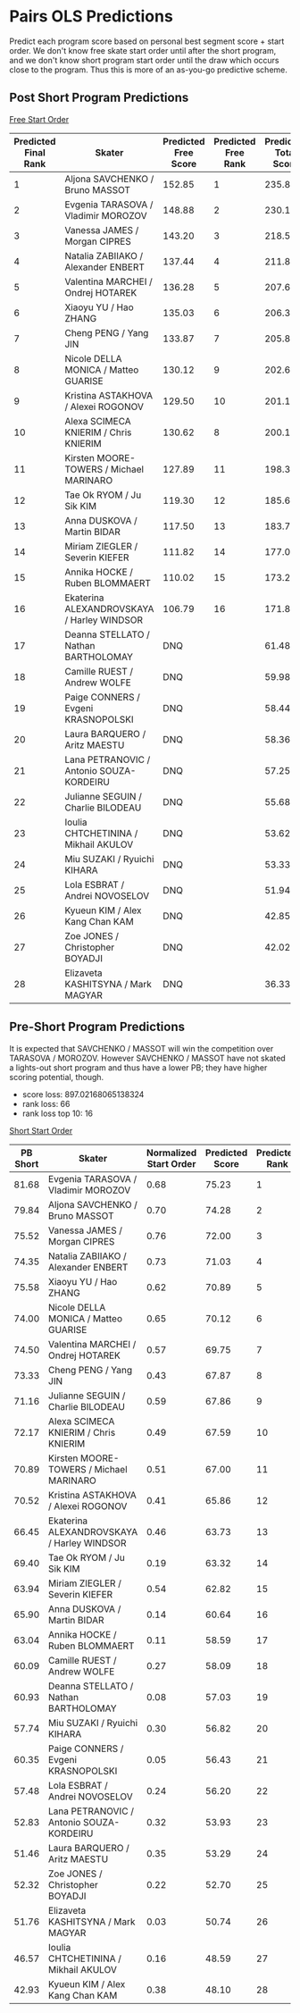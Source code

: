 Pairs OLS Predictions
=====================

Predict each program score based on personal best segment score + start order.
We don't know free skate start order until after the short program, and we
don't know short program start order until the draw which occurs close to the
program. Thus this is more of an as-you-go predictive scheme.



## Post Short Program Predictions

[Free Start Order](http://www.isuresults.com/results/season1718/wc2018/wc2018_Pairs_FS_TimeSchedule.pdf)

| Predicted Final Rank | Skater | Predicted Free Score | Predicted Free Rank | Predicted Total Score | Start Order | PB Free Score | Short Score | Normalized Start Order |
|----|--------------------------------------------|--------|----|--------|----|--------|-------|------|
| 1  | Aljona SAVCHENKO / Bruno MASSOT            | 152.85 | 1  | 235.83 | 15 | 159.31 | 82.98 | 0.94 |
| 2  | Evgenia TARASOVA / Vladimir MOROZOV        | 148.88 | 2  | 230.17 | 16 | 151.23 | 81.29 | 1.0  |
| 3  | Vanessa JAMES / Morgan CIPRES              | 143.20 | 3  | 218.52 | 14 | 145.84 | 75.32 | 0.88 |
| 4  | Natalia ZABIIAKO / Alexander ENBERT        | 137.44 | 4  | 211.82 | 13 | 138.53 | 74.38 | 0.81 |
| 5  | Valentina MARCHEI / Ondrej HOTAREK         | 136.28 | 5  | 207.65 | 10 | 142.09 | 71.37 | 0.63 |
| 6  | Xiaoyu YU / Hao ZHANG                      | 135.03 | 6  | 206.34 | 7  | 145.53 | 71.31 | 0.44 |
| 7  | Cheng PENG / Yang JIN                      | 133.87 | 7  | 205.85 | 11 | 136.48 | 71.98 | 0.69 |
| 8  | Nicole DELLA MONICA / Matteo GUARISE       | 130.12 | 9  | 202.65 | 12 | 128.74 | 72.53 | 0.75 |
| 9  | Kristina ASTAKHOVA / Alexei ROGONOV        | 129.50 | 10 | 201.12 | 9  | 133.17 | 71.62 | 0.56 |
| 10 | Alexa SCIMECA KNIERIM / Chris KNIERIM      | 130.62 | 8  | 200.17 | 6  | 140.35 | 69.55 | 0.38 |
| 11 | Kirsten MOORE-TOWERS / Michael MARINARO    | 127.89 | 11 | 198.38 | 8  | 132.43 | 70.49 | 0.5  |
| 12 | Tae Ok RYOM / Ju Sik KIM                   | 119.30 | 12 | 185.62 | 5  | 124.23 | 66.32 | 0.31 |
| 13 | Anna DUSKOVA / Martin BIDAR                | 117.50 | 13 | 183.79 | 4  | 123.19 | 66.29 | 0.25 |
| 14 | Miriam ZIEGLER / Severin KIEFER            | 111.82 | 14 | 177.03 | 2  | 117.81 | 65.21 | 0.13 |
| 15 | Annika HOCKE / Ruben BLOMMAERT             | 110.02 | 15 | 173.28 | 3  | 113.16 | 63.26 | 0.19 |
| 16 | Ekaterina ALEXANDROVSKAYA / Harley WINDSOR | 106.79 | 16 | 171.81 | 1  | 111.65 | 65.02 | 0.06 |
| 17 | Deanna STELLATO / Nathan BARTHOLOMAY       | DNQ    |    |  61.48 |    |        | 61.48 |      |
| 18 | Camille RUEST / Andrew WOLFE               | DNQ    |    |  59.98 |    |        | 59.98 |      |
| 19 | Paige CONNERS / Evgeni KRASNOPOLSKI        | DNQ    |    |  58.44 |    |        | 58.44 |      |
| 20 | Laura BARQUERO / Aritz MAESTU              | DNQ    |    |  58.36 |    |        | 58.36 |      |
| 21 | Lana PETRANOVIC / Antonio SOUZA-KORDEIRU   | DNQ    |    |  57.25 |    |        | 57.25 |      |
| 22 | Julianne SEGUIN / Charlie BILODEAU         | DNQ    |    |  55.68 |    |        | 55.68 |      |
| 23 | Ioulia CHTCHETININA / Mikhail AKULOV       | DNQ    |    |  53.62 |    |        | 53.62 |      |
| 24 | Miu SUZAKI / Ryuichi KIHARA                | DNQ    |    |  53.33 |    |        | 53.33 |      |
| 25 | Lola ESBRAT / Andrei NOVOSELOV             | DNQ    |    |  51.94 |    |        | 51.94 |      |
| 26 | Kyueun KIM / Alex Kang Chan KAM            | DNQ    |    |  42.85 |    |        | 42.85 |      |
| 27 | Zoe JONES / Christopher BOYADJI            | DNQ    |    |  42.02 |    |        | 42.02 |      |
| 28 | Elizaveta KASHITSYNA / Mark MAGYAR         | DNQ    |    |  36.33 |    |        | 36.33 |      |


## Pre-Short Program Predictions
It is expected that SAVCHENKO / MASSOT will win the competition over TARASOVA /
MOROZOV. However SAVCHENKO / MASSOT have not skated a lights-out short program
and thus have a lower PB; they have higher scoring potential, though.

* score loss: 897.02168065138324
* rank loss: 66
* rank loss top 10: 16

[Short Start Order](http://www.isuresults.com/results/season1718/wc2018/wc2018_Pairs_SP_TimeSchedule.pdf)

| PB Short | Skater | Normalized Start Order | Predicted Score | Predicted Rank | Start |
|-------|--------------------------------------------|------|-------|----|----|
| 81.68 | Evgenia TARASOVA / Vladimir MOROZOV        | 0.68 | 75.23 | 1  | 19 |
| 79.84 | Aljona SAVCHENKO / Bruno MASSOT            | 0.70 | 74.28 | 2  | 20 |
| 75.52 | Vanessa JAMES / Morgan CIPRES              | 0.76 | 72.00 | 3  | 21 |
| 74.35 | Natalia ZABIIAKO / Alexander ENBERT        | 0.73 | 71.03 | 4  | 20 |
| 75.58 | Xiaoyu YU / Hao ZHANG                      | 0.62 | 70.89 | 5  | 17 |
| 74.00 | Nicole DELLA MONICA / Matteo GUARISE       | 0.65 | 70.12 | 6  | 18 |
| 74.50 | Valentina MARCHEI / Ondrej HOTAREK         | 0.57 | 69.75 | 7  | 16 |
| 73.33 | Cheng PENG / Yang JIN                      | 0.43 | 67.87 | 8  | 12 |
| 71.16 | Julianne SEGUIN / Charlie BILODEAU         | 0.59 | 67.86 | 9  | 17 |
| 72.17 | Alexa SCIMECA KNIERIM / Chris KNIERIM      | 0.49 | 67.59 | 10 | 14 |
| 70.89 | Kirsten MOORE-TOWERS / Michael MARINARO    | 0.51 | 67.00 | 11 | 14 |
| 70.52 | Kristina ASTAKHOVA / Alexei ROGONOV        | 0.41 | 65.86 | 12 | 11 |
| 66.45 | Ekaterina ALEXANDROVSKAYA / Harley WINDSOR | 0.46 | 63.73 | 13 | 13 |
| 69.40 | Tae Ok RYOM / Ju Sik KIM                   | 0.19 | 63.32 | 14 | 5  |
| 63.94 | Miriam ZIEGLER / Severin KIEFER            | 0.54 | 62.82 | 15 | 15 |
| 65.90 | Anna DUSKOVA / Martin BIDAR                | 0.14 | 60.64 | 16 | 4  |
| 63.04 | Annika HOCKE / Ruben BLOMMAERT             | 0.11 | 58.59 | 17 | 3  |
| 60.09 | Camille RUEST / Andrew WOLFE               | 0.27 | 58.09 | 18 | 8  |
| 60.93 | Deanna STELLATO / Nathan BARTHOLOMAY       | 0.08 | 57.03 | 19 | 2  |
| 57.74 | Miu SUZAKI / Ryuichi KIHARA                | 0.30 | 56.82 | 20 | 8  |
| 60.35 | Paige CONNERS / Evgeni KRASNOPOLSKI        | 0.05 | 56.43 | 21 | 2  |
| 57.48 | Lola ESBRAT / Andrei NOVOSELOV             | 0.24 | 56.20 | 22 | 7  |
| 52.83 | Lana PETRANOVIC / Antonio SOUZA-KORDEIRU   | 0.32 | 53.93 | 23 | 9  |
| 51.46 | Laura BARQUERO / Aritz MAESTU              | 0.35 | 53.29 | 24 | 10 |
| 52.32 | Zoe JONES / Christopher BOYADJI            | 0.22 | 52.70 | 25 | 6  |
| 51.76 | Elizaveta KASHITSYNA / Mark MAGYAR         | 0.03 | 50.74 | 26 | 1  |
| 46.57 | Ioulia CHTCHETININA / Mikhail AKULOV       | 0.16 | 48.59 | 27 | 5  |
| 42.93 | Kyueun KIM / Alex Kang Chan KAM            | 0.38 | 48.10 | 28 | 11 |